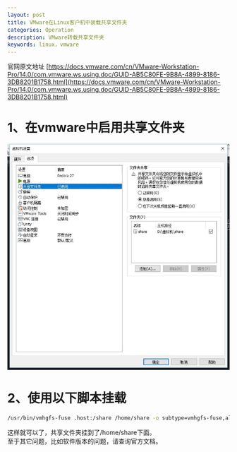 ```yaml
---
layout: post
title: VMware在Linux客户机中装载共享文件夹
categories: Operation
description: VMware转载共享文件夹
keywords: linux，vmware
---
```


官网原文地址 [https://docs.vmware.com/cn/VMware-Workstation-Pro/14.0/com.vmware.ws.using.doc/GUID-AB5C80FE-9B8A-4899-8186-3DB8201B1758.html](https://docs.vmware.com/cn/VMware-Workstation-Pro/14.0/com.vmware.ws.using.doc/GUID-AB5C80FE-9B8A-4899-8186-3DB8201B1758.html)

# 1、在vmware中启用共享文件夹

![共享文件夹](/images/共享文件夹.jpg)

# 2、使用以下脚本挂载

```sh
/usr/bin/vmhgfs-fuse .host:/share /home/share -o subtype=vmhgfs-fuse,allow_other
```

这样就可以了，共享文件夹挂到了/home/share下面。  
至于其它问题，比如软件版本的问题，请查询官方文档。